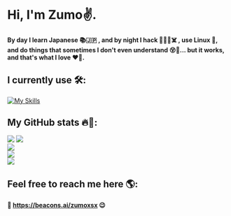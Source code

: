 # Hi, I'm Zumo✌️.
#### By day I learn Japanese 📚🇯🇵 , and by night I hack 👨🏻‍💻☠️  , use Linux 🐧, and do things that sometimes I don't even understand 😵💫... but it works, and that's what I love ❤️🌠.

## I currently use 🛠️:
[![My Skills](https://skillicons.dev/icons?i=arch,py,linux,bash,neovim,&theme=dark)](https://skillicons.dev)

## My GitHub stats 🔥🚀:
![](http://github-profile-summary-cards.vercel.app/api/cards/productive-time?username=zumoxsx&theme=tokyonight&utcOffset=8)
![](https://github-profile-summary-cards.vercel.app/api/cards/stats?username=Zumoxsx&theme=tokyonight)   
![](https://nirzak-streak-stats.vercel.app/?user=zumoxsx&theme=tokyonight&hide_border=true)  
![](https://github-readme-stats.vercel.app/api/top-langs/?username=zumoxsx&theme=tokyonight&show_icons=true&hide_border=true&layout=compact)   
![](https://github-profile-summary-cards.vercel.app/api/cards/profile-details?username=Zumoxsx&theme=tokyonight)




## Feel free to reach me here 🌎:
#### 📌 https://beacons.ai/zumoxsx  😉
